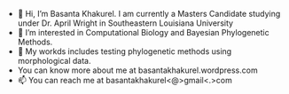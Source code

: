 - 👋 Hi, I’m Basanta Khakurel. I am currently a Masters Candidate studying under Dr. April Wright in Southeastern Louisiana University
- 👀 I’m interested in Computational Biology and Bayesian Phylogenetic Methods. 
- 🌱 My workds includes testing phylogenetic methods using morphological data.
- You can know more about me at basantakhakurel.wordpress.com
- 📫 You can reach me at basantakhakurel<@>gmail<.>com

<!---
basanta33/basanta33 is a ✨ special ✨ repository because its `README.md` (this file) appears on your GitHub profile.
You can click the Preview link to take a look at your changes.
--->
